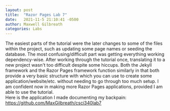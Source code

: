 ```yaml
---
layout: post
title:  "Razor Pages Lab 7"
date:   2021-11-5 21:10:41 -0500
author: Maxwell Gilbreath
categories: Labs
---
```

The easiest parts of the tutorial were the later changes to some of the files within the project, such as updating some page names or seeding the database. The most confusing/difficult part was getting everything working dependency-wise. After working through the tutorial once, translating it to a new project wasn't too difficult despite some hiccups. Both the Jekyll framework and the Razor Pages framework function similarly in that both provide a very basic structure with which you can use to create some application/website/etc. without needing to go through too much setup. I am confident now in making more Razor Pages applications, provided I am able to use the tutorial.
<br>
Here is the application I made documenting my backpain: https://github.com/MaxGilbreath/csci340lab7

